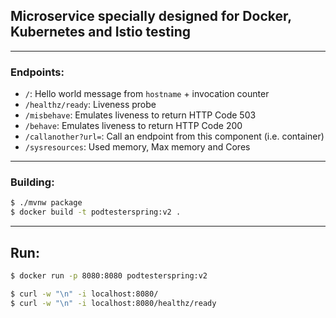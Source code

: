 ## Microservice specially designed for Docker, Kubernetes and Istio testing

---
### Endpoints:
* ```/```: Hello world message from ```hostname``` + invocation counter
* ```/healthz/ready```: Liveness probe
* ```/misbehave```: Emulates liveness to return HTTP Code 503
* ```/behave```: Emulates liveness to return HTTP Code 200
* ```/callanother?url=```: Call an endpoint from this component (i.e. container)
* ```/sysresources```: Used memory, Max memory and Cores

---
### Building:

```bash
$ ./mvnw package
$ docker build -t podtesterspring:v2 .
```
---
## Run:
```bash
$ docker run -p 8080:8080 podtesterspring:v2
```

```bash
$ curl -w "\n" -i localhost:8080/
$ curl -w "\n" -i localhost:8080/healthz/ready
```

